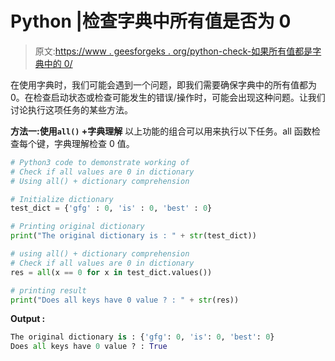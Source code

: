 # Python |检查字典中所有值是否为 0

> 原文:[https://www . geesforgeks . org/python-check-如果所有值都是字典中的 0/](https://www.geeksforgeeks.org/python-check-if-all-values-are-0-in-dictionary/)

在使用字典时，我们可能会遇到一个问题，即我们需要确保字典中的所有值都为 0。在检查启动状态或检查可能发生的错误/操作时，可能会出现这种问题。让我们讨论执行这项任务的某些方法。

**方法一:使用`all()` +字典理解**
以上功能的组合可以用来执行以下任务。all 函数检查每个键，字典理解检查 0 值。

```py
# Python3 code to demonstrate working of
# Check if all values are 0 in dictionary
# Using all() + dictionary comprehension

# Initialize dictionary
test_dict = {'gfg' : 0, 'is' : 0, 'best' : 0}

# Printing original dictionary 
print("The original dictionary is : " + str(test_dict))

# using all() + dictionary comprehension
# Check if all values are 0 in dictionary
res = all(x == 0 for x in test_dict.values())

# printing result 
print("Does all keys have 0 value ? : " + str(res))
```

**Output :**

```py
The original dictionary is : {'gfg': 0, 'is': 0, 'best': 0}
Does all keys have 0 value ? : True

```